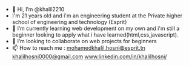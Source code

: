 - 👋 Hi, I’m @khalil2210 
- I'm 21 years old and i'm an engineering student at the Private higher school of engineering and technology (Esprit)
- 🌱 I’m currently learning web development on my own and i'm still a beginner looking to apply what i have learned(html,css,javascript).
- 💞️ I’m looking to collaborate on web projects for beginners  
- 📫 How to reach me :
mohamedkhalil.hosni@esprit.tn
khalilhosni0000@gmail.com
www.linkedin.com/in/khalilhosni/

<!---
khalil2210/khalil2210 is a ✨ special ✨ repository because its `README.md` (this file) appears on your GitHub profile.
You can click the Preview link to take a look at your changes.
--->
